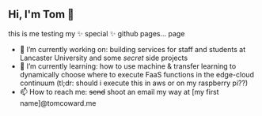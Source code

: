 ## Hi, I'm Tom 👋

this is me testing my ✨ special ✨ github pages... page

- 🔭 I’m currently working on: building services for staff and students at Lancaster University and some *secret* side projects
- 🌱 I’m currently learning: how to use machine & transfer learning to dynamically choose where to execute FaaS functions in the edge-cloud continuum (tl;dr: should i execute this in aws or on my raspberry pi??)
- 📫 How to reach me: ~~send~~ shoot an email my way at [my first name]@tomcoward.me
